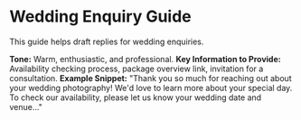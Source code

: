 # Wedding Enquiry Guide

This guide helps draft replies for wedding enquiries.
 
**Tone:** Warm, enthusiastic, and professional.
**Key Information to Provide:** Availability checking process, package overview link, invitation for a consultation.
**Example Snippet:** "Thank you so much for reaching out about your wedding photography! We'd love to learn more about your special day. To check our availability, please let us know your wedding date and venue..." 